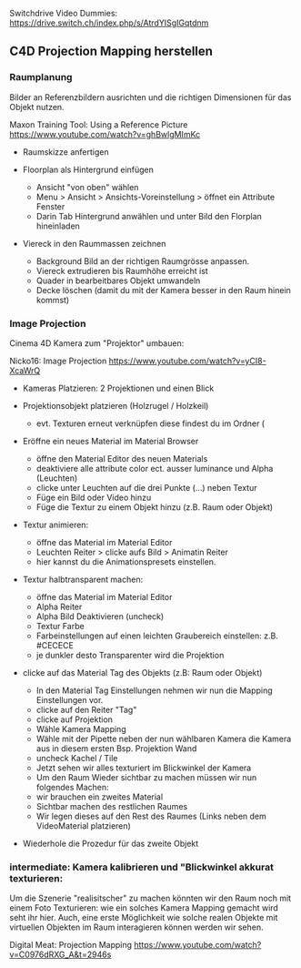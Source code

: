 Switchdrive Video Dummies: 
https://drive.switch.ch/index.php/s/AtrdYISgIGqtdnm

## C4D Projection Mapping herstellen
### Raumplanung
Bilder an Referenzbildern ausrichten und die richtigen Dimensionen für das Objekt nutzen. 

Maxon Training Tool: 
Using a Reference Picture
https://www.youtube.com/watch?v=ghBwlgMImKc

- Raumskizze anfertigen
- Floorplan als Hintergrund einfügen
	-  Ansicht "von oben" wählen 
	-  Menu > Ansicht > Ansichts-Voreinstellung > öffnet ein Attribute Fenster 
	- Darin Tab Hintergrund anwählen und unter Bild den Florplan hineinladen

- Viereck in den Raummassen zeichnen 
	-  Background Bild an der richtigen Raumgrösse anpassen. 
	- Viereck extrudieren bis Raumhöhe erreicht ist
	- Quader in bearbeitbares Objekt umwandeln 
	- Decke löschen (damit du mit der Kamera besser in den Raum hinein kommst)


### Image Projection
Cinema 4D Kamera zum "Projektor" umbauen:

Nicko16:
Image Projection
https://www.youtube.com/watch?v=yCI8-XcaWrQ

- Kameras Platzieren: 2 Projektionen und einen Blick
- Projektionsobjekt platzieren (Holzrugel / Holzkeil) 
	- evt. Texturen erneut verknüpfen diese findest du im Ordner (

- Eröffne ein neues Material im Material Browser
	- öffne den Material Editor des neuen Materials
	- deaktiviere alle attribute color ect. ausser luminance und Alpha (Leuchten)
	- clicke unter Leuchten auf die drei Punkte (...) neben Textur
	- Füge ein Bild oder Video hinzu 
	- Füge die Textur zu einem Objekt hinzu (z.B. Raum oder Objekt)

- Textur animieren: 
	- öffne das Material im Material Editor
	- Leuchten Reiter > clicke aufs Bild > Animatin Reiter
	- hier kannst du die Animationspresets einstellen. 

- Textur halbtransparent machen: 
	- öffne das Material im Material Editor
	- Alpha Reiter 
	- Alpha Bild Deaktivieren (uncheck)
	- Textur Farbe 
	- Farbeinstellungen auf einen leichten Graubereich einstellen: z.B. #CECECE
	- je dunkler desto Transparenter wird die Projektion
		
- clicke auf das Material Tag des Objekts (z.B: Raum oder Objekt)
	- In den Material Tag Einstellungen nehmen wir nun die Mapping Einstellungen vor. 
	- clicke auf den Reiter "Tag"
	- clicke auf Projektion 
	- Wähle Kamera Mapping
	- Wähle mit der Pipette neben der nun wählbaren Kamera die Kamera aus in diesem ersten Bsp. Projektion Wand 
	- uncheck Kachel / Tile 
	- Jetzt sehen wir alles texturiert im Blickwinkel der Kamera
	- Um den Raum Wieder sichtbar zu machen müssen wir nun folgendes Machen:
	- wir brauchen ein zweites Material
	- Sichtbar machen des restlichen Raumes
	- Wir legen dieses auf den Rest des Raumes (Links neben dem VideoMaterial platzieren)

- Wiederhole die Prozedur für das zweite Objekt
		
		

### intermediate: Kamera kalibrieren und "Blickwinkel akkurat texturieren: 
Um die Szenerie "realisitscher" zu machen könnten wir den Raum noch mit einem Foto Texturieren: wie ein solches Kamera Mapping gemacht wird seht ihr hier. 
Auch, eine erste Möglichkeit wie solche realen Objekte mit virtuellen Objekten im Raum interagieren können werden wir sehen. 

Digital Meat: 
Projection Mapping
https://www.youtube.com/watch?v=C0976dRXG_A&t=2946s
